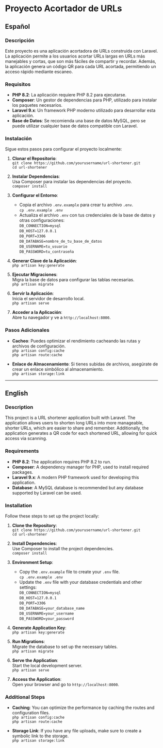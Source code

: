 # Proyecto Acortador de URLs

## Español

### Descripción

Este proyecto es una aplicación acortadora de URLs construida con Laravel. La aplicación permite a los usuarios acortar URLs largas en URLs más manejables y cortas, que son más fáciles de compartir y recordar. Además, la aplicación genera un código QR para cada URL acortada, permitiendo un acceso rápido mediante escaneo.

### Requisitos

- **PHP 8.2**: La aplicación requiere PHP 8.2 para ejecutarse.
- **Composer**: Un gestor de dependencias para PHP, utilizado para instalar los paquetes necesarios.
- **Laravel 9.x**: Un framework PHP moderno utilizado para desarrollar esta aplicación.
- **Base de Datos**: Se recomienda una base de datos MySQL, pero se puede utilizar cualquier base de datos compatible con Laravel.

### Instalación

Sigue estos pasos para configurar el proyecto localmente:

1. **Clonar el Repositorio**:  
   `git clone https://github.com/yourusername/url-shortener.git`  
   `cd url-shortener`

2. **Instalar Dependencias**:  
   Usa Composer para instalar las dependencias del proyecto.  
   `composer install`

3. **Configurar el Entorno**:
    - Copia el archivo `.env.example` para crear tu archivo `.env`.  
      `cp .env.example .env`
    - Actualiza el archivo `.env` con tus credenciales de la base de datos y otras configuraciones:  
      `DB_CONNECTION=mysql`  
      `DB_HOST=127.0.0.1`  
      `DB_PORT=3306`  
      `DB_DATABASE=nombre_de_tu_base_de_datos`  
      `DB_USERNAME=tu_usuario`  
      `DB_PASSWORD=tu_contraseña`

4. **Generar Clave de la Aplicación**:  
   `php artisan key:generate`

5. **Ejecutar Migraciones**:  
   Migra la base de datos para configurar las tablas necesarias.  
   `php artisan migrate`

6. **Servir la Aplicación**:  
   Inicia el servidor de desarrollo local.  
   `php artisan serve`

7. **Acceder a la Aplicación**:  
   Abre tu navegador y ve a `http://localhost:8000`.

### Pasos Adicionales

- **Cacheo**: Puedes optimizar el rendimiento cacheando las rutas y archivos de configuración.  
  `php artisan config:cache`  
  `php artisan route:cache`

- **Enlace de Almacenamiento**: Si tienes subidas de archivos, asegúrate de crear un enlace simbólico al almacenamiento.  
  `php artisan storage:link`

---

## English

### Description

This project is a URL shortener application built with Laravel. The application allows users to shorten long URLs into more manageable, shorter URLs, which are easier to share and remember. Additionally, the application generates a QR code for each shortened URL, allowing for quick access via scanning.

### Requirements

- **PHP 8.2**: The application requires PHP 8.2 to run.
- **Composer**: A dependency manager for PHP, used to install required packages.
- **Laravel 9.x**: A modern PHP framework used for developing this application.
- **Database**: A MySQL database is recommended but any database supported by Laravel can be used.

### Installation

Follow these steps to set up the project locally:

1. **Clone the Repository**:  
   `git clone https://github.com/yourusername/url-shortener.git`  
   `cd url-shortener`

2. **Install Dependencies**:  
   Use Composer to install the project dependencies.  
   `composer install`

3. **Environment Setup**:
    - Copy the `.env.example` file to create your `.env` file.  
      `cp .env.example .env`
    - Update the `.env` file with your database credentials and other settings:  
      `DB_CONNECTION=mysql`  
      `DB_HOST=127.0.0.1`  
      `DB_PORT=3306`  
      `DB_DATABASE=your_database_name`  
      `DB_USERNAME=your_username`  
      `DB_PASSWORD=your_password`

4. **Generate Application Key**:  
   `php artisan key:generate`

5. **Run Migrations**:  
   Migrate the database to set up the necessary tables.  
   `php artisan migrate`

6. **Serve the Application**:  
   Start the local development server.  
   `php artisan serve`

7. **Access the Application**:  
   Open your browser and go to `http://localhost:8000`.

### Additional Steps

- **Caching**: You can optimize the performance by caching the routes and configuration files.  
  `php artisan config:cache`  
  `php artisan route:cache`

- **Storage Link**: If you have any file uploads, make sure to create a symbolic link to the storage.  
  `php artisan storage:link`
